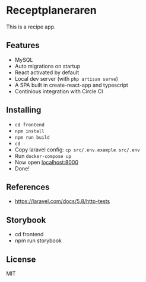 # Receptplaneraren

This is a recipe app.

## Features
- MySQL
- Auto migrations on startup
- React activated by default
- Local dev server (with `php artisan serve`)
- A SPA built in create-react-app and typescript
- Continious integration with Circle CI

## Installing
- `cd frontend`
- `npm install`
- `npm run build`
- `cd -`
- Copy laravel config: `cp src/.env.example src/.env`
- Run `docker-compose up`
- Now open [localhost:8000](http://localhost:8000)
- Done!

## References
- https://laravel.com/docs/5.8/http-tests

## Storybook
- cd frontend
- npm run storybook

## License
MIT
